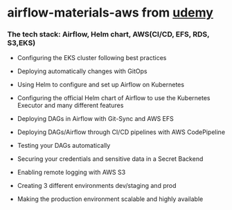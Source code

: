 # airflow-materials-aws from [udemy](https://fujitsu.udemy.com/course/apache-airflow-on-aws-eks-the-hands-on-guide/learn/lecture/20835306#overview)
### The tech stack: Airflow, Helm chart, AWS(CI/CD, EFS, RDS, S3,EKS)
- Configuring the EKS cluster following best practices

- Deploying automatically changes with GitOps

- Using Helm to configure and set up Airflow on Kubernetes

- Configuring the official Helm chart of Airflow to use the Kubernetes Executor and many different features

- Deploying DAGs in Airflow with Git-Sync and AWS EFS

- Deploying DAGs/Airflow through CI/CD pipelines with AWS CodePipeline

- Testing your DAGs automatically

- Securing your credentials and sensitive data in a Secret Backend

- Enabling remote logging with AWS S3

- Creating 3 different environments dev/staging and prod

- Making the production environment scalable and highly available
